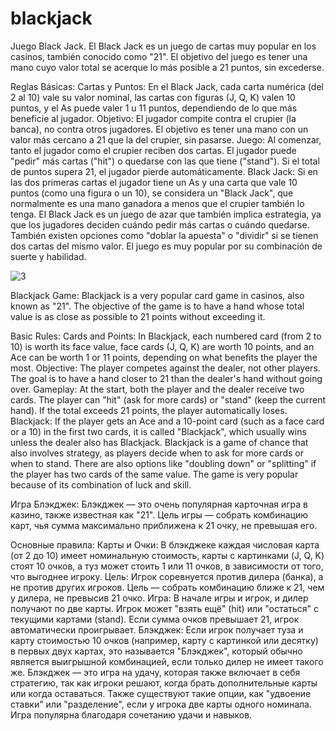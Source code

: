 # blackjack
 Juego Black Jack.
 El Black Jack es un juego de cartas muy popular en los casinos, también conocido como "21". El objetivo del juego es tener una mano cuyo valor total se acerque lo más posible a 21 puntos, sin excederse.

Reglas Básicas:
Cartas y Puntos: En el Black Jack, cada carta numérica (del 2 al 10) vale su valor nominal, las cartas con figuras (J, Q, K) valen 10 puntos, y el As puede valer 1 u 11 puntos, dependiendo de lo que más beneficie al jugador.
Objetivo: El jugador compite contra el crupier (la banca), no contra otros jugadores. El objetivo es tener una mano con un valor más cercano a 21 que la del crupier, sin pasarse.
Juego: Al comenzar, tanto el jugador como el crupier reciben dos cartas. El jugador puede "pedir" más cartas ("hit") o quedarse con las que tiene ("stand"). Si el total de puntos supera 21, el jugador pierde automáticamente.
Black Jack: Si en las dos primeras cartas el jugador tiene un As y una carta que vale 10 puntos (como una figura o un 10), se considera un "Black Jack", que normalmente es una mano ganadora a menos que el crupier también lo tenga.
El Black Jack es un juego de azar que también implica estrategia, ya que los jugadores deciden cuándo pedir más cartas o cuándo quedarse. También existen opciones como "doblar la apuesta" o "dividir" si se tienen dos cartas del mismo valor. El juego es muy popular por su combinación de suerte y habilidad.

![3](https://github.com/user-attachments/assets/58d20613-358e-437c-960c-1b8105519aac)

Blackjack Game: Blackjack is a very popular card game in casinos, also known as "21". The objective of the game is to have a hand whose total value is as close as possible to 21 points without exceeding it.

Basic Rules: Cards and Points: In Blackjack, each numbered card (from 2 to 10) is worth its face value, face cards (J, Q, K) are worth 10 points, and an Ace can be worth 1 or 11 points, depending on what benefits the player the most.
Objective: The player competes against the dealer, not other players. The goal is to have a hand closer to 21 than the dealer's hand without going over.
Gameplay: At the start, both the player and the dealer receive two cards. The player can "hit" (ask for more cards) or "stand" (keep the current hand). If the total exceeds 21 points, the player automatically loses.
Blackjack: If the player gets an Ace and a 10-point card (such as a face card or a 10) in the first two cards, it is called "Blackjack", which usually wins unless the dealer also has Blackjack.
Blackjack is a game of chance that also involves strategy, as players decide when to ask for more cards or when to stand. There are also options like "doubling down" or "splitting" if the player has two cards of the same value. The game is very popular because of its combination of luck and skill.

Игра Блэкджек: Блэкджек — это очень популярная карточная игра в казино, также известная как "21". Цель игры — собрать комбинацию карт, чья сумма максимально приближена к 21 очку, не превышая его.

Основные правила: Карты и Очки: В блэкджеке каждая числовая карта (от 2 до 10) имеет номинальную стоимость, карты с картинками (J, Q, K) стоят 10 очков, а туз может стоить 1 или 11 очков, в зависимости от того, что выгоднее игроку.
Цель: Игрок соревнуется против дилера (банка), а не против других игроков. Цель — собрать комбинацию ближе к 21, чем у дилера, не превысив 21 очко.
Игра: В начале игры и игрок, и дилер получают по две карты. Игрок может "взять ещё" (hit) или "остаться" с текущими картами (stand). Если сумма очков превышает 21, игрок автоматически проигрывает.
Блэкджек: Если игрок получает туза и карту стоимостью 10 очков (например, карту с картинкой или десятку) в первых двух картах, это называется "Блэкджек", который обычно является выигрышной комбинацией, если только дилер не имеет такого же.
Блэкджек — это игра на удачу, которая также включает в себя стратегию, так как игроки решают, когда брать дополнительные карты или когда оставаться. Также существуют такие опции, как "удвоение ставки" или "разделение", если у игрока две карты одного номинала. Игра популярна благодаря сочетанию удачи и навыков.
